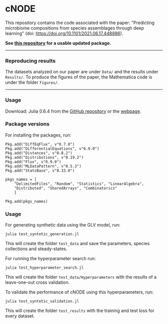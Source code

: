 # cNODE

This repository contains the code associated with the paper: "Predicting microbiome compositions from species assemblages through deep learning" (doi: https://doi.org/10.1101/2021.06.17.448886).

**See [this repository](https://github.com/michel-mata/cNODE.jl.git) for a usable updated package.**

---
### Reproducing results

The datasets analyzed on our paper are under `Data/` and the results under `Results/`. To produce the figures of the paper, the Mathematica code is under the folder `Figures/`.

---
### Usage
Download: Julia 0.6.4 from the [GitHub repository](https://github.com/JuliaLang/julia/tree/v0.6.4) or the [webpage](https://julialang.org/downloads/oldreleases/).

### Package versions

For installing the packages, run:

```
Pkg.add("DiffEqFlux", v"0.7.0")
Pkg.add("DifferentialEquations", v"6.9.0")
Pkg.add("Distances", v"0.8.2")
Pkg.add("Distributions", v"0.19.2")
Pkg.add("Flux", v"0.9.0")
Pkg.add("MLDataPattern", v"0.5.3")
Pkg.add("StatsBase", v"0.33.0")

pkgs_names = [
    "DelimitedFiles", "Random", "Statistics", "LinearAlgebra",
    "Distributed", "SharedArrays", "Combinatorics"
    ]

Pkg.add(pkgs_names)

```

### Usage

For generating synthetic data using the GLV model, run:

```
julia test_syntetic_generation.jl
```

This will create the folder `test_data` and save the parameters, species collections and steady-states.

For running the hyperparameter search run:

```
julia test_hyperparameter_search.jl
```

This will create the folder `test_data/Hyperparameters` with the results of a leave-one-out cross validation.

To validate the performance of cNODE using this hyperparameters, run:

```
julia test_syntetic_validation.jl
```

This will create the folder `test_results` with the training and test loss for every dataset.
